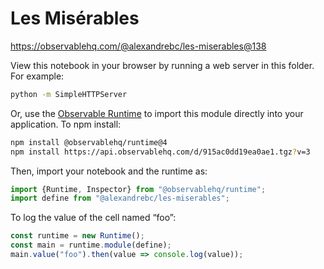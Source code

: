 # Les Misérables

https://observablehq.com/@alexandrebc/les-miserables@138

View this notebook in your browser by running a web server in this folder. For
example:

~~~sh
python -m SimpleHTTPServer
~~~

Or, use the [Observable Runtime](https://github.com/observablehq/runtime) to
import this module directly into your application. To npm install:

~~~sh
npm install @observablehq/runtime@4
npm install https://api.observablehq.com/d/915ac0dd19ea0ae1.tgz?v=3
~~~

Then, import your notebook and the runtime as:

~~~js
import {Runtime, Inspector} from "@observablehq/runtime";
import define from "@alexandrebc/les-miserables";
~~~

To log the value of the cell named “foo”:

~~~js
const runtime = new Runtime();
const main = runtime.module(define);
main.value("foo").then(value => console.log(value));
~~~
